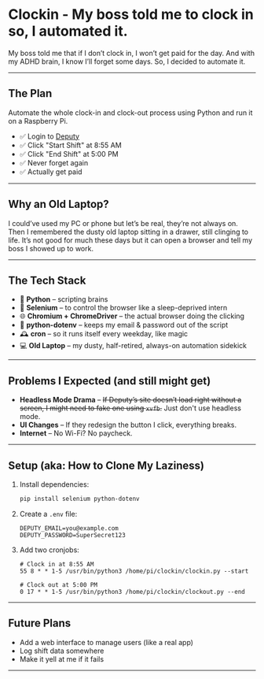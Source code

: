 # Clockin - My boss told me to clock in so, I automated it.

My boss told me that if I don’t clock in, I won’t get paid for the day. And with my ADHD brain, I know I’ll forget some days. So, I decided to automate it.

---

## The Plan

Automate the whole clock-in and clock-out process using Python and run it on a Raspberry Pi.

- ✅ Login to [Deputy](https://www.deputy.com)
- ✅ Click "Start Shift" at 8:55 AM
- ✅ Click "End Shift" at 5:00 PM
- ✅ Never forget again  
- ✅ Actually get paid

---

## Why an Old Laptop?

I could’ve used my PC or phone but let’s be real, they’re not always on.
Then I remembered the dusty old laptop sitting in a drawer, still clinging to life. It’s not good for much these days but it can open a browser and tell my boss I showed up to work.

---

## The Tech Stack
- 🐍 **Python** – scripting brains
- 🧪 **Selenium** – to control the browser like a sleep-deprived intern
- 🌐 **Chromium + ChromeDriver** – the actual browser doing the clicking
- 🔐 **python-dotenv** – keeps my email & password out of the script
- 🕰️ **cron** – so it runs itself every weekday, like magic
- 💻 **Old Laptop** – my dusty, half-retired, always-on automation sidekick

---

## Problems I Expected (and still might get)

- **Headless Mode Drama** – ~~If Deputy’s site doesn’t load right without a screen, I might need to fake one using `xvfb`.~~ Just don't use headless mode.
- **UI Changes** – If they redesign the button I click, everything breaks.
- **Internet** – No Wi-Fi? No paycheck.

---

## Setup (aka: How to Clone My Laziness)

1. Install dependencies:
    ```bash
    pip install selenium python-dotenv
    ```

2. Create a `.env` file:
    ```env
    DEPUTY_EMAIL=you@example.com
    DEPUTY_PASSWORD=SuperSecret123
    ```

3. Add two cronjobs:
    ```cron
    # Clock in at 8:55 AM
    55 8 * * 1-5 /usr/bin/python3 /home/pi/clockin/clockin.py --start

    # Clock out at 5:00 PM
    0 17 * * 1-5 /usr/bin/python3 /home/pi/clockin/clockout.py --end
    ```

---

## Future Plans

- Add a web interface to manage users (like a real app)
- Log shift data somewhere
- Make it yell at me if it fails

---
